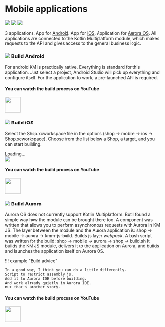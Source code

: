 Mobile applications
===

<p class="icons-main">
    <img src="/images/ic_android.png">
    <img src="/images/ic_apple.png">
    <img src="/images/ic_aurora.png">
</p>

3 applications.
App for [Android](https://www.android.com/).
App for [iOS](https://www.apple.com/ios/ios-16/).
Application for [Aurora OS](https://auroraos.ru/).
All applications are connected to the Kotlin Multiplatform module, which makes requests to the API and gives access to the general business logic.

### <a id='overview-android' href='#overview-android'><span class='icon-line'><img src="/images/ic_android.png"></span></a> Build Android

For android KM is practically native.
Everything is standard for this application.
Just select a project, Android Studio will pick up everything and configure itself.
For the application to work, a pre-launched API is required.

#### You can watch the build process on YouTube

<a target="_blank" href="https://youtu.be/Nmne4W4ktH0?t=637">
    <img src="/images/btn_youtube.gif" style="height: 50px;">
</a>

### <a id='overview-ios' href='#overview-ios'><span class='icon-line'><img src="/images/ic_apple.png"></span></a> Build iOS

Select the Shop.xcworkspace file in the options (shop -> mobile -> ios -> Shop.xcworkspace).
Choose from the list below a Shop, a target, and you can start building.

<div class="PrettyImage">
    <div class="PrettyImageLoading">Loading...</div>
    <img src="/images/overview/Screenshot_2022-12-30_at_04.33.54.png">
</div>

#### You can watch the build process on YouTube

<a target="_blank" href="https://youtu.be/Nmne4W4ktH0?t=709">
    <img src="/images/btn_youtube.gif" style="height: 50px;">
</a>

### <a id='overview-aurora' href='#overview-aurora'><span class='icon-line'><img src="/images/ic_aurora.png"></span></a> Build Aurora

Aurora OS does not currently support Kotlin Multiplatform.
But I found a simple way how the module can be brought there too.
A component was written that allows you to perform asynchronous requests with Aurora in KM JS.
The layer between the module and the Aurora application is: shop -> mobile -> aurora -> kmm-js-build.
Builds js layer *webpack*.
A bash script was written for the build: shop -> mobile -> aurora -> shop -> build.sh
It builds the KM JS module, delivers it to the application on Aurora, and builds and launches the application itself on Aurora OS.

!!! example "Build advice"

    In a good way, I think you can do a little differently.
    Script to restrict assembly js.
    Add it to Aurora IDE before building.
    And work already quietly in Aurora IDE.
    But that's another story.

#### You can watch the build process on YouTube

<a target="_blank" href="https://youtu.be/MgwiskFeR8E">
    <img src="/images/btn_youtube.gif" style="height: 50px;">
</a>
